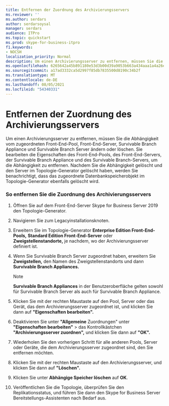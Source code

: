 ```yaml
---
title: Entfernen der Zuordnung des Archivierungsservers
ms.reviewer: ''
ms.author: serdars
author: serdarsoysal
manager: serdars
audience: ITPro
ms.topic: quickstart
ms.prod: skype-for-business-itpro
f1.keywords:
- NOCSH
localization_priority: Normal
description: Um einen Archivierungsserver zu entfernen, müssen Sie die Abhängigkeit vom zugeordneten Front-End-Pool, Front-End-Server, Survivable Branch Appliance und Survivable Branch Server ändern oder löschen. Sie bearbeiten die Eigenschaften des Front-End-Pools, des Front-End-Servers, der Survivable Branch Appliance und des Survivable Branch-Servers, um die Abhängigkeit zu entfernen. Nachdem Sie die Abhängigkeit gelöscht und den Server im Topologie-Generator gelöscht haben, werden Sie benachrichtigt, dass das zugeordnete Datenbankspeicherobjekt im Topologie-Generator ebenfalls gelöscht wird.
ms.openlocfilehash: 6265642a45b891180e53d3b00d39a9053b663a434aaa1a4a26e92b619dfba257
ms.sourcegitcommit: a17ad3332ca5d2997f85db7835500d8190c34b2f
ms.translationtype: MT
ms.contentlocale: de-DE
ms.lasthandoff: 08/05/2021
ms.locfileid: "54340331"
---
```

# <a name="remove-the-archiving-server-association"></a>Entfernen der Zuordnung des Archivierungsservers

Um einen Archivierungsserver zu entfernen, müssen Sie die Abhängigkeit vom zugeordneten Front-End-Pool, Front-End-Server, Survivable Branch Appliance und Survivable Branch Server ändern oder löschen. Sie bearbeiten die Eigenschaften des Front-End-Pools, des Front-End-Servers, der Survivable Branch Appliance und des Survivable Branch-Servers, um die Abhängigkeit zu entfernen. Nachdem Sie die Abhängigkeit gelöscht und den Server im Topologie-Generator gelöscht haben, werden Sie benachrichtigt, dass das zugeordnete Datenbankspeicherobjekt im Topologie-Generator ebenfalls gelöscht wird.
  
### <a name="to-remove-the-archiving-server-association"></a>So entfernen Sie die Zuordnung des Archivierungsservers

1. Öffnen Sie auf dem Front-End-Server Skype for Business Server 2019 den Topologie-Generator.
    
2. Navigieren Sie zum Legacyinstallationsknoten.
    
3. Erweitern Sie im Topologie-Generator **Enterprise Edition Front-End-Pools,** **Standard Edition Front-End-Server** oder **Zweigstellenstandorte,** je nachdem, wo der Archivierungsserver definiert ist.
    
4. Wenn Sie Survivable Branch Server zugeordnet haben, erweitern Sie **Zweigstellen,** den Namen des Zweigstellenstandorts und dann **Survivable Branch Appliances.**
    
    > [!NOTE]
    > **Survivable Branch Appliances** in der Benutzeroberfläche gelten sowohl für Survivable Branch Server als auch für Survivable Branch Appliance. 
  
5. Klicken Sie mit der rechten Maustaste auf den Pool, Server oder das Gerät, das dem Archivierungsserver zugeordnet ist, und klicken Sie dann auf **"Eigenschaften bearbeiten".**
    
6. Deaktivieren Sie unter **"Allgemeine** Zuordnungen" unter **"Eigenschaften bearbeiten"**  >  das Kontrollkästchen **"Archivierungsserver zuordnen",** und klicken Sie dann auf **"OK".**
    
7. Wiederholen Sie den vorherigen Schritt für alle anderen Pools, Server oder Geräte, die dem Archivierungsserver zugeordnet sind, den Sie entfernen möchten.
    
8. Klicken Sie mit der rechten Maustaste auf den Archivierungsserver, und klicken Sie dann auf **"Löschen".**
    
9. Klicken Sie unter **Abhängige Speicher löschen** auf **OK**.
    
10. Veröffentlichen Sie die Topologie, überprüfen Sie den Replikationsstatus, und führen Sie dann den Skype for Business Server Bereitstellungs-Assistenten nach Bedarf aus. 
    


